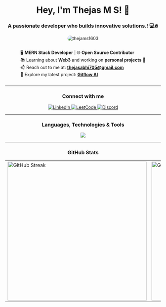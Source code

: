 <h1 align="center">Hey, I'm Thejas M S! 👋</h1>
<h3 align="center">A passionate developer who builds innovative solutions.! 💻🔥</h3>

<p align ="center">
  <img 
    src="https://komarev.com/ghpvc/?username=thejasms1603&label=Profile%20Views&color=brightgreen&style=for-the-badge" 
    alt="thejams1603" 
    style="border-radius: 15px;"/>
</p>

<div style="display: flex; justify-content: center; align-items: center;">
  <div>
    <ul style="list-style: none; padding: 0;">
      <li>🖥 <strong>MERN Stack Developer</strong> | 🌐 <strong>Open Source Contributor</strong></li>
      <li>📚 Learning about <strong>Web3</strong> and working on <strong>personal projects</strong> 🚀</li>
      <li>📫 Reach out to me at: <a href="mailto:thejasabhi705@gmail.com"><strong>thejasabhi705@gmail.com</strong></a></li>
      <li>🔗 Explore my latest project: <a href="https://gitflow-ai.vercel.app/" target="_blank"><strong>Gitflow AI</strong></a></li>
    </ul>
  </div>
</div>


---
<h3 align="center">Connect with me</h3>
<p align="center" style="margin: 10px 0;">
  <a href="https://www.linkedin.com/in/thejas-m-s-10a2901a7/" target="blank">
    <img src="https://img.shields.io/badge/LinkedIn-0077B5?style=for-the-badge&logo=linkedin&logoColor=white" alt="LinkedIn"/>
  </a>
  <a href="https://leetcode.com/u/thejasms03/" target="blank">
    <img src="https://img.shields.io/badge/LeetCode-000000?style=for-the-badge&logo=LeetCode&logoColor=white" alt="LeetCode"/>
  </a>
  <a href="https://discordapp.com/users/anonymous_user_003"  target="blank">
    <img src="https://img.shields.io/badge/Discord-7289DA?style=for-the-badge&logo=discord&logoColor=white" alt="Discord"/>
  </a>
</p>

---

<h3 align="center">Languages, Technologies & Tools</h3>
<p align="center">
  <a href="https://skillicons.dev">
    <img src="https://skillicons.dev/icons?i=html,css,tailwind,js,ts,react,redux,nodejs,express,nextjs,prisma,postgres,mongodb,mysql,firebase,figma,mui,linux,docker,kubernetes,notion,vscode,vite,git,github,vercel,netlify,postman,python,threejs,aws,cloudflare" />
  </a>
</p>

---

<h3 align="center">GitHub Stats</h3>

<table align="center">
  <tr>
    <td>
      <img src="https://github-readme-streak-stats.herokuapp.com/?user=thejasms1603&theme=radical" alt="GitHub Streak" width="450"/>
    </td>
    <td>
      <img src="https://github-readme-stats.vercel.app/api?username=thejasms1603&show_icons=true&theme=radical" alt="GitHub Stats" width="450"/>
    </td>
  </tr>
</table>


